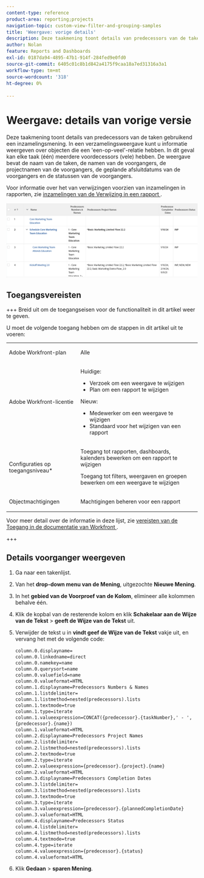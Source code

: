 ```yaml
---
content-type: reference
product-area: reporting;projects
navigation-topic: custom-view-filter-and-grouping-samples
title: 'Weergave: vorige details'
description: Deze taakmening toont details van predecessors van de taken gebruikend een inzamelingsmening. In een verzamelingsweergave kunt u informatie weergeven over objecten die een 'een-op-veel'-relatie hebben. In dit geval kan elke taak (één) meerdere voordecessors (vele) hebben. De weergave bevat de naam van de taken, de namen van de voorgangers, de projectnamen van de voorgangers, de geplande afsluitdatums van de voorgangers en de statussen van de voorgangers.
author: Nolan
feature: Reports and Dashboards
exl-id: 0187da94-4895-47b1-914f-284fed9e0fd0
source-git-commit: 6405c01c8b1d842a4175f9caa18a7ed31316a3a1
workflow-type: tm+mt
source-wordcount: '318'
ht-degree: 0%

---
```


# Weergave: details van vorige versie

<!--Audited: 11/2024-->

Deze taakmening toont details van predecessors van de taken gebruikend een inzamelingsmening. In een verzamelingsweergave kunt u informatie weergeven over objecten die een &#39;een-op-veel&#39;-relatie hebben. In dit geval kan elke taak (één) meerdere voordecessors (vele) hebben. De weergave bevat de naam van de taken, de namen van de voorgangers, de projectnamen van de voorgangers, de geplande afsluitdatums van de voorgangers en de statussen van de voorgangers.

Voor informatie over het van verwijzingen voorzien van inzamelingen in rapporten, zie [ inzamelingen van de Verwijzing in een rapport ](../../../reports-and-dashboards/reports/text-mode/reference-collections-report.md).

![ predecessor_details_task_view.png ](assets/predecessor-details-task-view-350x34.png)

## Toegangsvereisten

+++ Breid uit om de toegangseisen voor de functionaliteit in dit artikel weer te geven.

U moet de volgende toegang hebben om de stappen in dit artikel uit te voeren:

<table style="table-layout:auto"> 
 <col> 
 <col> 
 <tbody> 
  <tr> 
   <td role="rowheader">Adobe Workfront-plan</td> 
   <td> <p>Alle</p> </td> 
  </tr> 
  <tr> 
   <td role="rowheader">Adobe Workfront-licentie</td> 
   <td> <p> Huidige: 
   <ul>
   <li>Verzoek om een weergave te wijzigen</li> 
   <li>Plan om een rapport te wijzigen</li>
   </ul>
     </p>
     <p> Nieuw: 
   <ul>
   <li>Medewerker om een weergave te wijzigen</li> 
   <li>Standaard voor het wijzigen van een rapport</li>
   </ul>
     </p>
    </td> 
  </tr> 
  <tr> 
   <td role="rowheader">Configuraties op toegangsniveau*</td> 
   <td> <p>Toegang tot rapporten, dashboards, kalenders bewerken om een rapport te wijzigen</p> <p>Toegang tot filters, weergaven en groepen bewerken om een weergave te wijzigen</p> </td> 
  </tr> 
  <tr> 
   <td role="rowheader">Objectmachtigingen</td> 
   <td> <p>Machtigingen beheren voor een rapport</p> </td> 
  </tr> 
 </tbody> 
</table>

Voor meer detail over de informatie in deze lijst, zie [ vereisten van de Toegang in de documentatie van Workfront ](/help/quicksilver/administration-and-setup/add-users/access-levels-and-object-permissions/access-level-requirements-in-documentation.md).

+++

## Details voorganger weergeven

1. Ga naar een takenlijst.
1. Van het **drop-down menu van de Mening**, uitgezochte **Nieuwe Mening**.

1. In het **gebied van de Voorproef van de Kolom**, elimineer alle kolommen behalve één.
1. Klik de kopbal van de resterende kolom en klik **Schakelaar aan de Wijze van de Tekst** > **geeft de Wijze van de Tekst** uit.
1. Verwijder de tekst u in **vindt geef de Wijze van de Tekst** vakje uit, en vervang het met de volgende code:

   ```
   column.0.displayname=
   column.0.linkedname=direct
   column.0.namekey=name
   column.0.querysort=name
   column.0.valuefield=name
   column.0.valueformat=HTML
   column.1.displayname=Predecessors Numbers & Names
   column.1.listdelimiter=
   column.1.listmethod=nested(predecessors).lists
   column.1.textmode=true
   column.1.type=iterate
   column.1.valueexpression=CONCAT({predecessor}.{taskNumber},' - ',{predecessor}.{name})
   column.1.valueformat=HTML
   column.2.displayname=Predecessors Project Names
   column.2.listdelimiter=
   column.2.listmethod=nested(predecessors).lists
   column.2.textmode=true
   column.2.type=iterate
   column.2.valueexpression={predecessor}.{project}.{name}
   column.2.valueformat=HTML
   column.3.displayname=Predecessors Completion Dates
   column.3.listdelimiter=
   column.3.listmethod=nested(predecessors).lists
   column.3.textmode=true
   column.3.type=iterate
   column.3.valueexpression={predecessor}.{plannedCompletionDate}
   column.3.valueformat=HTML
   column.4.displayname=Predecessors Status
   column.4.listdelimiter=
   column.4.listmethod=nested(predecessors).lists
   column.4.textmode=true
   column.4.type=iterate
   column.4.valueexpression={predecessor}.{status}
   column.4.valueformat=HTML
   ```

1. Klik **Gedaan** > **sparen Mening**.
